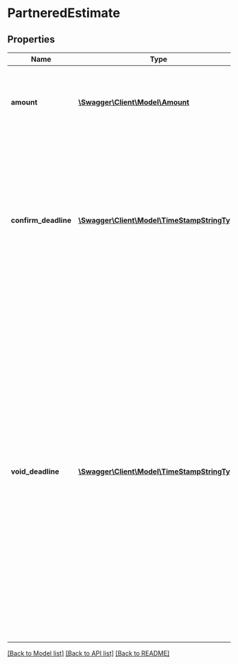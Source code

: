 # PartneredEstimate

## Properties
Name | Type | Description | Notes
------------ | ------------- | ------------- | -------------
**amount** | [**\Swagger\Client\Model\Amount**](Amount.md) | The amount that the Amazon-partnered carrier will charge to ship the inbound shipment. | 
**confirm_deadline** | [**\Swagger\Client\Model\TimeStampStringType**](TimeStampStringType.md) | The date in ISO 8601 date time format by which this estimate must be confirmed. After this date the estimate is no longer valid and cannot be confirmed.  Returned only if the TransportStatus value of the inbound shipment is ESTIMATED. | [optional] 
**void_deadline** | [**\Swagger\Client\Model\TimeStampStringType**](TimeStampStringType.md) | The date in ISO 8601 date time format after which a confirmed transportation request can no longer be voided. This date is 24 hours after a Small Parcel shipment transportation request is confirmed or one hour after a Less Than Truckload/Full Truckload (LTL/FTL) shipment transportation request is confirmed. After the void deadline passes the seller&#39;s account will be charged for the shipping cost.  Returned only if the TransportStatus value of the inbound shipment is CONFIRMED. | [optional] 

[[Back to Model list]](../README.md#documentation-for-models) [[Back to API list]](../README.md#documentation-for-api-endpoints) [[Back to README]](../README.md)


